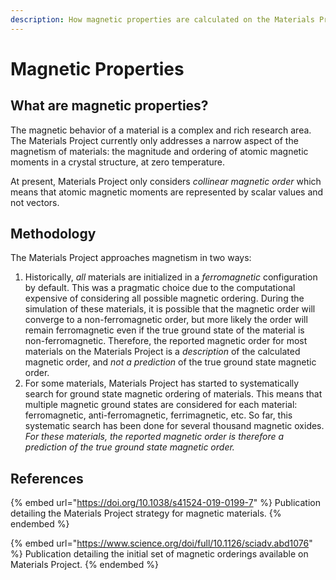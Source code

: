 ```yaml
---
description: How magnetic properties are calculated on the Materials Project (MP) website.
---
```


# Magnetic Properties

## What are magnetic properties?

The magnetic behavior of a material is a complex and rich research area. The Materials Project currently only addresses a narrow aspect of the magnetism of materials: the magnitude and ordering of atomic magnetic moments in a crystal structure, at zero temperature.

At present, Materials Project only considers _collinear magnetic order_ which means that atomic magnetic moments are represented by scalar values and not vectors.

## Methodology

The Materials Project approaches magnetism in two ways:

1. Historically, _all_ materials are initialized in a _ferromagnetic_ configuration by default. This was a pragmatic choice due to the computational expensive of considering all possible magnetic ordering. During the simulation of these materials, it is possible that the magnetic order will converge to a non-ferromagnetic order, but more likely the order will remain ferromagnetic even if the true ground state of the material is non-ferromagnetic. Therefore, the reported magnetic order for most materials on the Materials Project is a _description_ of the calculated magnetic order, and _not a prediction_ of the true ground state magnetic order.
2. For some materials, Materials Project has started to systematically search for ground state magnetic ordering of materials. This means that multiple magnetic ground states are considered for each material: ferromagnetic, anti-ferromagnetic, ferrimagnetic, etc. So far, this systematic search has been done for several thousand magnetic oxides. _For these materials, the reported magnetic order is therefore a prediction of the true ground state magnetic order._

## References

{% embed url="https://doi.org/10.1038/s41524-019-0199-7" %}
Publication detailing the Materials Project strategy for magnetic materials.
{% endembed %}

{% embed url="https://www.science.org/doi/full/10.1126/sciadv.abd1076" %}
Publication detailing the initial set of magnetic orderings available on Materials Project.
{% endembed %}
